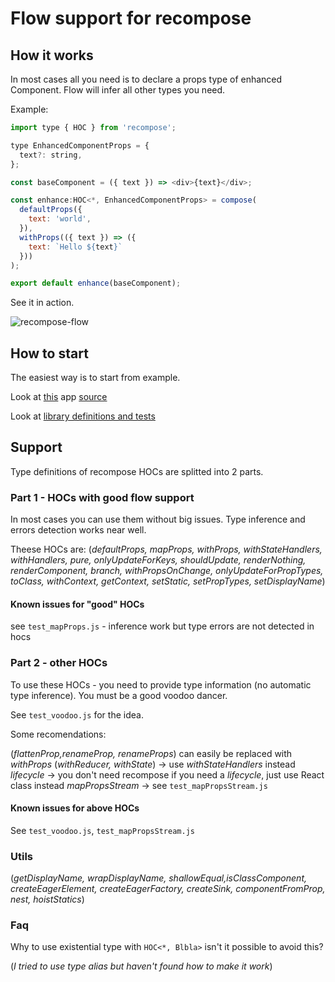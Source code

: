 # Flow support for recompose

## How it works

In most cases all you need is to declare a props type of enhanced Component.
Flow will infer all other types you need.

Example:

```javascript
import type { HOC } from 'recompose';

type EnhancedComponentProps = {
  text?: string,
};

const baseComponent = ({ text }) => <div>{text}</div>;

const enhance:HOC<*, EnhancedComponentProps> = compose(
  defaultProps({
    text: 'world',
  }),
  withProps(({ text }) => ({
    text: `Hello ${text}`
  }))
);

export default enhance(baseComponent);

```

See it in action.

![recompose-flow](https://user-images.githubusercontent.com/5077042/28116959-0c96ae2c-6714-11e7-930e-b1454c629908.gif)

## How to start

The easiest way is to start from example.

Look at [this](https://coolmenu-pguyikfzsr.now.sh) app [source](./flow-example)

Look at [library definitions and tests](./flow-typed/recompose_v0.24.x-/flow_v0.49.x-)

## Support

Type definitions of recompose HOCs are splitted into 2 parts.

### Part 1 - HOCs with good flow support

In most cases you can use them without big issues.
Type inference and errors detection works near well.

Theese HOCs are: (*defaultProps, mapProps, withProps, withStateHandlers, withHandlers, pure, onlyUpdateForKeys, shouldUpdate, renderNothing, renderComponent, branch, withPropsOnChange, onlyUpdateForPropTypes, toClass, withContext, getContext, setStatic, setPropTypes, setDisplayName*)

#### Known issues for "good" HOCs

see `test_mapProps.js` - inference work but type errors are not detected in hocs

### Part 2 - other HOCs

To use these HOCs - you need to provide type information (no automatic type inference).
You must be a good voodoo dancer.

See `test_voodoo.js` for the idea.

Some recomendations:

(*flattenProp,renameProp, renameProps*) can easily be replaced with _withProps_
(*withReducer, withState*) -> use _withStateHandlers_ instead
_lifecycle_ -> you don't need recompose if you need a _lifecycle_, just use React class instead
_mapPropsStream_ -> see `test_mapPropsStream.js`

#### Known issues for above HOCs

See `test_voodoo.js`, `test_mapPropsStream.js`

### Utils

(*getDisplayName, wrapDisplayName, shallowEqual,isClassComponent, createEagerElement, createEagerFactory, createSink, componentFromProp, nest, hoistStatics*)

### Faq

Why to use existential type with `HOC<*, Blbla>` isn't it possible to avoid this?

(*I tried to use type alias but haven't found how to make it work*)